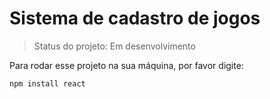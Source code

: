 <h1> Sistema de cadastro de jogos </h1>

> Status do projeto: Em desenvolvimento 

Para rodar esse projeto na sua máquina, por favor digite:

```
npm install react
``` 
